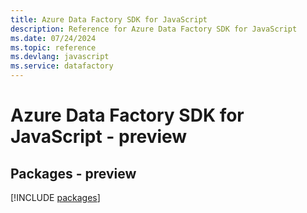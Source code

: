 ```yaml
---
title: Azure Data Factory SDK for JavaScript
description: Reference for Azure Data Factory SDK for JavaScript
ms.date: 07/24/2024
ms.topic: reference
ms.devlang: javascript
ms.service: datafactory
---
```

# Azure Data Factory SDK for JavaScript - preview
## Packages - preview
[!INCLUDE [packages](data-factory-index.md)]